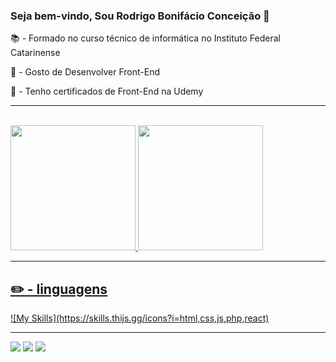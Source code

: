 ### Seja bem-vindo, Sou Rodrigo Bonifácio Conceição 🎉

📚 - Formado no curso técnico de informática no Instituto Federal Catarinense

🧩 - Gosto de Desenvolver Front-End

📜 - Tenho certificados de Front-End na Udemy
<hr>
<div>
  <a href="https://github.com/RodrigoBonif">
    <br>
    <img height="200em" src="https://github-readme-stats.vercel.app/api?username=RodrigoBonif&show_icons=true&theme=tokyonight&include_all_commits=true&count_private=true"/>
    <img height="200em" src="https://github-readme-stats.vercel.app/api/top-langs/?username=RodrigoBonif&layout=compact&langs_count-16&theme=tokyonight"/>  
</div>
<div style-"display: inline_block">
<hr>
<h2>✏️ - linguagens</h2>
![My Skills](https://skills.thijs.gg/icons?i=html,css,js,php,react)
</div>
<hr>
<div>
  <a href="https://www.instagram.com/bonifinho/" target="_blank"><img src="https://img.shields.io/badge/-Instagram-%23E4405F?style=for-the-badge&logo=instagram&logoColor=white"
target="_blank"></a>
  <a href="https://www.linkedin.com/in/rodrigo-bonif%C3%A1cio-867157224/" target="_blank"><img src="https://img.shields.io/badge/LinkedIn-0077B5?style=for-the-badge&logo=linkedin&logoColor=white" target="_blank"></a>
  <a href="https://github.com/RodrigoBonif" target="_blank"><img src="https://img.shields.io/badge/GitHub-100000?style=for-the-badge&logo=github&logoColor=white" target="_blank"></a>
</div>
 <div>      
